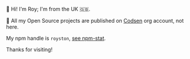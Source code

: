👋 Hi! I'm Roy; I'm from the UK 🇬🇧.

🔭 All my Open Source projects are published on [Codsen](https://github.com/codsen) org account, not here.

My npm handle is `royston`, [see npm-stat](https://npm-stat.com/charts.html?author=royston).

Thanks for visiting!
